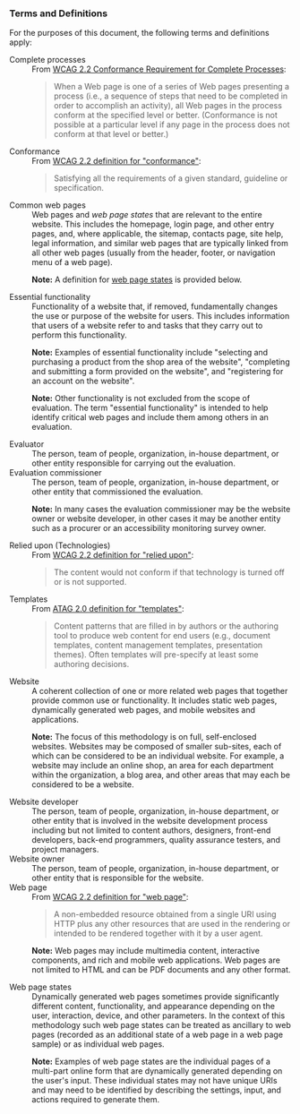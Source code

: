 ### Terms and Definitions

For the purposes of this document, the following terms and definitions apply:

<dl>
<dt id="complete">Complete processes</dt>
<dd>From <a href="https://www.w3.org/TR/WCAG22/#cc3">WCAG 2.2 Conformance Requirement for Complete Processes</a>:<blockquote>  
When a Web page is one of a series of Web pages presenting a process (i.e., a sequence of steps that need to be completed in order to accomplish an activity), all Web pages in the process conform at the specified level or better. (Conformance is not possible at a particular level if any page in the process does not conform at that level or better.)</blockquote></dd>

<dt id="conformance">Conformance</dt>
<dd>From <a href="https://www.w3.org/TR/WCAG/#dfn-conform">WCAG 2.2 definition for "conformance"</a>:  
<blockquote>Satisfying all the requirements of a given standard, guideline or specification.</blockquote></dd>

<dt id="common">Common web pages</dt>
<dd>Web pages and <em>web page states</em> that are relevant to the entire website. This includes the homepage, login page, and other entry pages, and, where applicable, the sitemap, contacts page, site help, legal information, and similar web pages that are typically linked from all other web pages (usually from the header, footer, or navigation menu of a web page).

**Note:** A definition for [web page states](#states) is provided below.</dd>

<dt id="functionality">Essential functionality</dt>
<dd>Functionality of a website that, if removed, fundamentally changes the use or purpose of the website for users. This includes information that users of a website refer to and tasks that they carry out to perform this functionality.

**Note:** Examples of essential functionality include "selecting and purchasing a product from the shop area of the website", "completing and submitting a form provided on the website", and "registering for an account on the website".

**Note:** Other functionality is not excluded from the scope of evaluation. The term "essential functionality" is intended to help identify critical web pages and include them among others in an evaluation.</dd>

<dt id="evaluator">Evaluator</dt>
<dd>The person, team of people, organization, in-house department, or other entity responsible for carrying out the evaluation.</dd>

<dt id="commissioner">Evaluation commissioner</dt>
<dd>The person, team of people, organization, in-house department, or other entity that commissioned the evaluation.

**Note:** In many cases the evaluation commissioner may be the website owner or website developer, in other cases it may be another entity such as a procurer or an accessibility monitoring survey owner.</dd>

<dt id="relied">Relied upon (Technologies)</dt>

<dd>From <a href="https://www.w3.org/TR/WCAG22/#dfn-reliedupon">WCAG 2.2 definition for "relied upon"</a>:  
<blockquote>The content would not conform if that technology is turned off or is not supported.</blockquote></dd>

<dt id="template">Templates</dt>

<dd>From <a href="http://www.w3.org/TR/ATAG20/#def-Template">ATAG 2.0 definition for "templates"</a>:  
<blockquote>Content patterns that are filled in by authors or the authoring tool to produce web content for end users (e.g., document templates, content management templates, presentation themes). Often templates will pre-specify at least some authoring decisions.</blockquote></dd>

<dt id="website">Website</dt>
<dd>A coherent collection of one or more related web pages that together provide common use or functionality. It includes static web pages, dynamically generated web pages, and mobile websites and applications.

**Note:** The focus of this methodology is on full, self-enclosed websites. Websites may be composed of smaller sub-sites, each of which can be considered to be an individual website. For example, a website may include an online shop, an area for each department within the organization, a blog area, and other areas that may each be considered to be a website.</dd>

<dt id="developer">Website developer</dt>
<dd>The person, team of people, organization, in-house department, or other entity that is involved in the website development process including but not limited to content authors, designers, front-end developers, back-end programmers, quality assurance testers, and project managers.</dd>

<dt id="owner">Website owner</dt>
<dd>The person, team of people, organization, in-house department, or other entity that is responsible for the website.</dd>

<dt id="webpage">Web page</dt>
<dd>From <a href="https://www.w3.org/TR/WCAG22/#dfn-webpage">WCAG 2.2 definition for "web page"</a>:  
<blockquote>A non-embedded resource obtained from a single URI using HTTP plus any other resources that are used in the rendering or intended to be rendered together with it by a user agent.</blockquote>

**Note:** Web pages may include multimedia content, interactive components, and rich and mobile web applications. Web pages are not limited to HTML and can be PDF documents and any other format.</dd>

<dt id="states">Web page states</dt>
<dd>Dynamically generated web pages sometimes provide significantly different content, functionality, and appearance depending on the user, interaction, device, and other parameters. In the context of this methodology such web page states can be treated as ancillary to web pages (recorded as an additional state of a web page in a web page sample) or as individual web pages.

**Note:** Examples of web page states are the individual pages of a multi-part online form that are dynamically generated depending on the user's input. These individual states may not have unique URIs and may need to be identified by describing the settings, input, and actions required to generate them.</dd>
</dl>